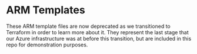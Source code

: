 # ARM Templates

These ARM template files are now deprecated as we transitioned to Terraform in order to learn more about it. They represent the last stage that our Azure infrastructure was at before this transition, but are included in this repo for demonstration purposes.
